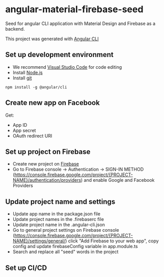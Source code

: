 # angular-material-firebase-seed
Seed for angular CLI application with Material Design and Firebase as a backend.

This project was generated with [Angular CLI](https://github.com/angular/angular-cli)

## Set up development environment
* We recommend [Visual Studio Code](https://code.visualstudio.com/) for code editing
* Install [Node.js](https://nodejs.org/en/)
* Install [git](https://git-scm.com/)

`npm install -g @angular/cli`

## Create new app on Facebook
Get: 
* App ID
* App secret
* OAuth redirect URI

## Set up project on Firebase
* Create new project on [Firebase](https://console.firebase.google.com/)
* Go to Firebase console -> Authentication -> SIGN-IN METHOD (https://console.firebase.google.com/project/{PROJECT-NAME}/authentication/providers) and enable Google and Facebook Providers

## Update project name and settings
* Update app name in the package.json file
* Update project names in the .firebaserc file
* Update project name in the .angular-cli.json
* Go to general project settings on Firebase console
(https://console.firebase.google.com/project/{PROJECT-NAME}/settings/general/)
click "Add Firebase to your web app", copy config and update firebaseConfig variable in app.module.ts
* Search and replace all "seed" words in the project

## Set up CI/CD
